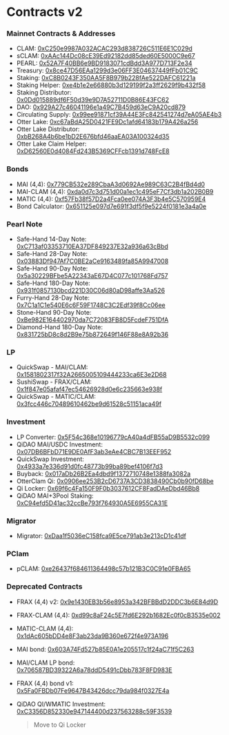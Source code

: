 # Contracts v2

### Mainnet Contracts & Addresses

* CLAM: [0xC250e9987A032ACAC293d838726C511E6E1C029d](https://polygonscan.com/address/0xC250e9987A032ACAC293d838726C511E6E1C029d)​
* sCLAM: [0xAAc144Dc08cE39Ed92182dd85ded60E5000C9e67](https://polygonscan.com/address/0xAAc144Dc08cE39Ed92182dd85ded60E5000C9e67)
* PEARL: [0x52A7F40BB6e9BD9183071cdBdd3A977D713F2e34​](https://polygonscan.com/address/0x52A7F40BB6e9BD9183071cdBdd3A977D713F2e34)
* Treasury: [0x8ce47D56EAa1299d3e06FF3E04637449fFb01C9C](https://polygonscan.com/address/0x8ce47D56EAa1299d3e06FF3E04637449fFb01C9C)​
* Staking: [0xC8B0243F350AA5F8B979b228fAe522DAFC61221a](https://polygonscan.com/address/0xC8B0243F350AA5F8B979b228fAe522DAFC61221a)​
* Staking Helper: [0xe4b1e2e66880b3d129199f2a3ff2629f9b432f58](https://polygonscan.com/address/0xe4b1e2e66880b3d129199f2a3ff2629f9b432f58)​​
* Staking Distributor: [0x0Dd015889df6F50d39e9D7A52711D0B86E43FC62](https://polygonscan.com/address/0x0Dd015889df6F50d39e9D7A52711D0B86E43FC62)​
* DAO: [0x929A27c46041196e1a49C7B459d63eC9A20cd879](https://polygonscan.com/address/0x929A27c46041196e1a49C7B459d63eC9A20cd879)
* Circulating Supply: [0x99ee91871cf39A44E3Fc842541274d7eA05AE4b3](https://polygonscan.com/address/0x99ee91871cf39A44E3Fc842541274d7eA05AE4b3)​
* Otter Lake: [0xc67aBdA25D0421FE9Dc1afd64183b179A426a256](https://polygonscan.com/address/0xc67aBdA25D0421FE9Dc1afd64183b179A426a256)
* Otter Lake Distributor: [0xbB268A4b6be1bD2E676bfd46aaEA03A100324d35](https://polygonscan.com/address/0xbB268A4b6be1bD2E676bfd46aaEA03A100324d35)
* Otter Lake Claim Helper: [0xD62560E0d4084Fd243B5369CFFcb1391d748FcE8](https://polygonscan.com/address/0xD62560E0d4084Fd243B5369CFFcb1391d748FcE8#readProxyContract)

### **Bonds** <a href="#bonds" id="bonds"></a>

* MAI (4,4): [0x779CB532e289CbaA3d0692Ae989C63C2B4fBd4d0](https://polygonscan.com/address/0x779CB532e289CbaA3d0692Ae989C63C2B4fBd4d0)
* MAI-CLAM (4,4): [0xda0d7c3d751d00a1ec1c495eF7Cf3db1a202B0B9](https://polygonscan.com/address/0xda0d7c3d751d00a1ec1c495eF7Cf3db1a202B0B9)
* MATIC (4,4): [0xf57Fb38f57D2a4Fca0ee074A3F3b4e5C570959E4](https://polygonscan.com/address/0xf57Fb38f57D2a4Fca0ee074A3F3b4e5C570959E4)
* Bond Calculator: [0x651125e097d7e691f3df5f9e5224f0181e3a4a0e](https://polygonscan.com/address/0x651125e097d7e691f3df5f9e5224f0181e3a4a0e)​

### Pearl Note <a href="#quickswap-lp" id="quickswap-lp"></a>

* Safe-Hand 14-Day Note: [0xC713af03353710EA37DF849237E32a936a63cBbd](https://polygonscan.com/address/0xC713af03353710EA37DF849237E32a936a63cBbd#code)
* Safe-Hand 28-Day Note: [0x03883Df947Af7C0BE2aCe9163489fa85A9947008 ](https://polygonscan.com/address/0x03883Df947Af7C0BE2aCe9163489fa85A9947008)
* Safe-Hand 90-Day Note: [0x5a30229BFbe5A22343aE67D4C077c101768Fd757 ](https://polygonscan.com/address/0x5a30229BFbe5A22343aE67D4C077c101768Fd757)
* Safe-Hand 180-Day Note: [0x931f0857130bcd221D30C06d80aD98affe3Aa526](https://polygonscan.com/address/0x931f0857130bcd221D30C06d80aD98affe3Aa526)&#x20;
* Furry-Hand 28-Day Note: [0x7C1a1C1e540E6c6F59F1748C3C2Edf39f8Cc06ee ](https://polygonscan.com/address/0x7C1a1C1e540E6c6F59F1748C3C2Edf39f8Cc06ee)
* Stone-Hand 90-Day Note: [0xBe982E164402970da7C72083FB8D5FcdeF751DfA ](https://polygonscan.com/address/0xBe982E164402970da7C72083FB8D5FcdeF751DfA)
* Diamond-Hand 180-Day Note: [0x831725bD8c8d2B9e75b872649f146F88e8A92b36](https://polygonscan.com/address/0x831725bD8c8d2B9e75b872649f146F88e8A92b36)

### LP <a href="#quickswap-lp" id="quickswap-lp"></a>

* QuickSwap - MAI/CLAM: [0x1581802317f32A2665005109444233ca6E3e2D68](https://polygonscan.com/address/0x1581802317f32a2665005109444233ca6e3e2d68)
* SushiSwap - FRAX/CLAM: [0x1f847e05afaf47ec54626928d0e6c235663e938f](https://polygonscan.com/address/0x1f847e05afaf47ec54626928d0e6c235663e938f)
* QuickSwap - MATIC/CLAM: [0x3fcc446c70489610462be9d61528c51151aca49f](https://polygonscan.com/address/0x3fcc446c70489610462be9d61528c51151aca49f)​

### Investment <a href="#migrator" id="migrator"></a>

* LP Converter: [0x5F54c368e10196779cA40a4dFB55aD9B5532c099](https://polygonscan.com/address/0x5F54c368e10196779cA40a4dFB55aD9B5532c099)
* QiDAO MAI/USDC Investment: [0x07DB6BFbD71E9DE0AfF3ab3eAe4CBC7B13EEF952](https://polygonscan.com/address/0x07DB6BFbD71E9DE0AfF3ab3eAe4CBC7B13EEF952)
* QuickSwap Investment: [0x4933a7e336d91d0fc48773b99ba89bef4106f7d3](https://polygonscan.com/address/0x4933a7e336d91d0fc48773b99ba89bef4106f7d3)
* Buyback: [0x017aDb26B2Ea4dbd9f1372710748e1388fa3082a](https://polygonscan.com/address/0x017aDb26B2Ea4dbd9f1372710748e1388fa3082a#code)
* OtterClam Qi: [0x0906ee253B2cD6737A3CD3838490Cb0b90fD68be](http://polygonscan.com/address/0x0906ee253B2cD6737A3CD3838490Cb0b90fD68be)
* Qi Locker: [0x69f6c4Fa150F9F0b3037612CF8FadDAeDbd46Bb8](https://polygonscan.com/address/0x69f6c4Fa150F9F0b3037612CF8FadDAeDbd46Bb8)
* QiDAO MAI+3Pool Staking: [0xC94efd5D41ac32ccBe793f764930A5E6955CA31E](https://polygonscan.com/address/0xC94efd5D41ac32ccBe793f764930A5E6955CA31E)

### Migrator <a href="#migrator" id="migrator"></a>

* Migrator: [0xDaa1f5036eC158fca9E5ce791ab3e213cD1c41df](https://polygonscan.com/address/0xDaa1f5036eC158fca9E5ce791ab3e213cD1c41df)

### PClam

* pCLAM: [0xe26437f684611364498c57b121B3C0C91e0FBA65](https://polygonscan.com/address/0xe26437f684611364498c57b121B3C0C91e0FBA65)

### Deprecated Contracts

* FRAX (4,4) v2: [0x9e1430EB3b56e8953a342BFBBdD2DDC3b6E84d9D](https://polygonscan.com/address/0x9e1430EB3b56e8953a342BFBBdD2DDC3b6E84d9D)
* FRAX-CLAM (4,4): [0xd99c8aF24c5E7fd6E292b1682Ec0f0cB3535e002](https://polygonscan.com/address/0xd99c8aF24c5E7fd6E292b1682Ec0f0cB3535e002)
* MATIC-CLAM (4,4): [0x1dAc605bDD4e8F3ab23da9B360e672f4e973A196](https://polygonscan.com/address/0x1dAc605bDD4e8F3ab23da9B360e672f4e973A196)
* MAI bond: [0x603A74Fd527b85E0A1e205517c1f24aC71f5C263](https://polygonscan.com/address/0x603A74Fd527b85E0A1e205517c1f24aC71f5C263)
* MAI/CLAM LP bond: [0x706587BD39322A6a78ddD5491cDbb783F8FD983E](https://polygonscan.com/address/0x706587BD39322A6a78ddD5491cDbb783F8FD983E)​
* FRAX (4,4) bond​ v1: [0x5Fa0FBDb07Fe9647B43426dcc79da984f0327E4a](https://polygonscan.com/address/0x5Fa0FBDb07Fe9647B43426dcc79da984f0327E4a)
*   QiDAO QI/WMATIC Investment: [0xC3356D852330e947144400d237563288c59F3539](https://polygonscan.com/address/0xC3356D852330e947144400d237563288c59F3539#code)

    > Move to Qi Locker
